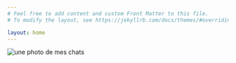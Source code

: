 ```yaml
---
# Feel free to add content and custom Front Matter to this file.
# To modify the layout, see https://jekyllrb.com/docs/themes/#overriding-theme-defaults

layout: home
---
```

![une photo de mes chats]({{site.baseurl}}/img/zizoumia.jpg)